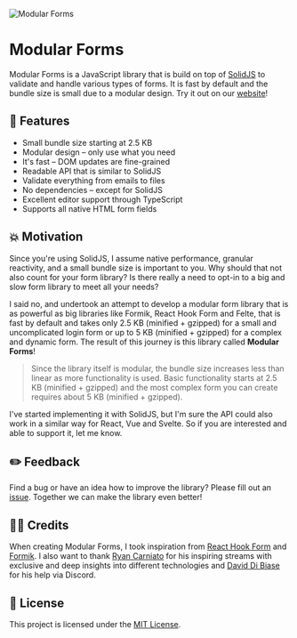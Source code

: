<img src="https://assets.solidjs.com/banner?project=Modular+Forms" alt="Modular Forms" /><br />

# Modular Forms

Modular Forms is a JavaScript library that is build on top of [SolidJS](https://github.com/solidjs/solid) to validate and handle various types of forms. It is fast by default and the bundle size is small due to a modular design. Try it out on our [website](https://modularforms.dev/playground)!

## 🧪 Features

- Small bundle size starting at 2.5 KB
- Modular design – only use what you need
- It's fast – DOM updates are fine-grained
- Readable API that is similar to SolidJS
- Validate everything from emails to files
- No dependencies – except for SolidJS
- Excellent editor support through TypeScript
- Supports all native HTML form fields

## 💥 Motivation

Since you're using SolidJS, I assume native performance, granular reactivity, and a small bundle size is important to you. Why should that not also count for your form library? Is there really a need to opt-in to a big and slow form library to meet all your needs?

I said no, and undertook an attempt to develop a modular form library that is as powerful as big libraries like Formik, React Hook Form and Felte, that is fast by default and takes only 2.5 KB (minified + gzipped) for a small and uncomplicated login form or up to 5 KB (minified + gzipped) for a complex and dynamic form. The result of this journey is this library called **Modular Forms**!

> Since the library itself is modular, the bundle size increases less than linear as more functionality is used. Basic functionality starts at 2.5 KB (minified + gzipped) and the most complex form you can create requires about 5 KB (minified + gzipped).

I've started implementing it with SolidJS, but I'm sure the API could also work in a similar way for React, Vue and Svelte. So if you are interested and able to support it, let me know.

## ✏️ Feedback

Find a bug or have an idea how to improve the library? Please fill out an [issue](https://github.com/fabian-hiller/modular-forms/issues/new). Together we can make the library even better!

## 🙌🏼 Credits

When creating Modular Forms, I took inspiration from [React Hook Form](https://github.com/react-hook-form/react-hook-form) and [Formik](https://github.com/jaredpalmer/formik). I also want to thank [Ryan Carniato](https://github.com/ryansolid) for his inspiring streams with exclusive and deep insights into different technologies and [David Di Biase](https://github.com/davedbase) for his help via Discord.

## 🔑 License

This project is licensed under the [MIT License](https://github.com/fabian-hiller/modular-forms/tree/main/LICENSE.md).
